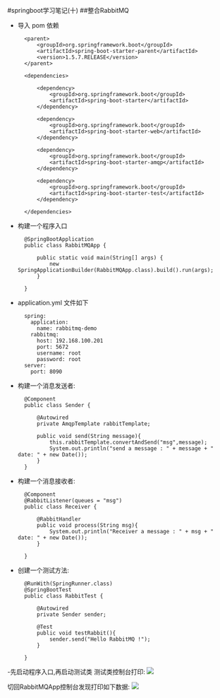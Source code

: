 #springboot学习笔记(十)
##整合RabbitMQ

- 导入 pom 依赖

		<parent>
			<groupId>org.springframework.boot</groupId>
			<artifactId>spring-boot-starter-parent</artifactId>
			<version>1.5.7.RELEASE</version>
		</parent>
	
		<dependencies>
	
			<dependency>
				<groupId>org.springframework.boot</groupId>
				<artifactId>spring-boot-starter</artifactId>
			</dependency>

			<dependency>
				<groupId>org.springframework.boot</groupId>
				<artifactId>spring-boot-starter-web</artifactId>
			</dependency>
	
			<dependency>
				<groupId>org.springframework.boot</groupId>
				<artifactId>spring-boot-starter-amqp</artifactId>
			</dependency>

			<dependency>
				<groupId>org.springframework.boot</groupId>
				<artifactId>spring-boot-starter-test</artifactId>
			</dependency>
	
		</dependencies>

- 构建一个程序入口
		
		@SpringBootApplication
		public class RabbitMQApp {
		
			public static void main(String[] args) {
				new SpringApplicationBuilder(RabbitMQApp.class).build().run(args);
			}
		
		}


- application.yml 文件如下

		spring:
		  application: 
		    name: rabbitmq-demo
		  rabbitmq: 
		    host: 192.168.100.201
		    port: 5672
		    username: root
		    password: root
		server:
		  port: 8090

- 构建一个消息发送者: 

		@Component
		public class Sender {
		
			@Autowired
			private AmqpTemplate rabbitTemplate;
			
			public void send(String message){
				this.rabbitTemplate.convertAndSend("msg",message);
				System.out.println("send a message : " + message + " date: " + new Date());
			}
		}


- 构建一个消息接收者: 

		@Component
		@RabbitListener(queues = "msg")
		public class Receiver {
		
		    @RabbitHandler
			public void process(String msg){
				System.out.println("Receiver a message : " + msg + " date: " + new Date());
			}
			
		}



- 创建一个测试方法: 

		@RunWith(SpringRunner.class)
		@SpringBootTest
		public class RabbitTest {
		
			@Autowired
			private Sender sender;
			
			@Test
			public void testRabbit(){
				sender.send("Hello RabbitMQ !");
			}
			
		}

-先启动程序入口,再启动测试类
测试类控制台打印:
![](/img/0007.png)

切回RabbitMQApp控制台发现打印如下数据:
![](/img/0008.png)

